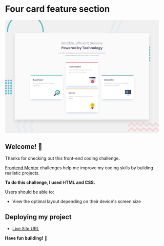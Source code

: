 # Four card feature section

![Design preview for the Stats preview card component coding challenge](./design/desktop-preview.jpg)

## Welcome! 👋

Thanks for checking out this front-end coding challenge.

[Frontend Mentor](https://www.frontendmentor.io) challenges help me improve my coding skills by building realistic projects.

**To do this challenge, I used HTML and CSS.**


 Users should be able to:

- View the optimal layout depending on their device's screen size


## Deploying my project

- [Live Site URL](https://marwarabia.github.io/Perfume-preview-card/)


**Have fun building!** 🚀
